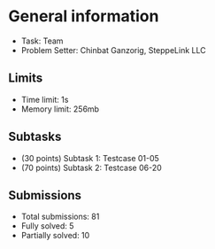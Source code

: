 # General information
- Task: Team
- Problem Setter: Chinbat Ganzorig, SteppeLink LLC

## Limits
- Time limit: 1s
- Memory limit: 256mb

## Subtasks
- (30 points) Subtask 1: Testcase 01-05
- (70 points) Subtask 2: Testcase 06-20

## Submissions
- Total submissions: 81
- Fully solved: 5
- Partially solved: 10
